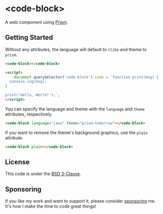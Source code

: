 # &lt;code-block&gt;

A web component using [Prism](https://github.com/PrismJS/prism/).

## Getting Started

Without any attributes, the language will default to `clike` and theme to `prism`.

```html
<code-block></code-block>

<script>
    document.querySelector('code-block').code = `function print(msg) {
  console.log(msg);
}

print('Hello, World!');`;
</script>
```

You can specify the language and theme with the `language` and `theme` attributes, respectively.

```html
<code-block language="java" theme="prism-tomorrow"></code-block>
```

If you want to remove the theme's background graphics, use the `plain` attribute.

```html
<code-block plain></code-block>
```

## License

This code is under the [BSD 3-Clause](LICENSE.txt).

## Sponsoring

If you like my work and want to support it, please consider [sponsoring](https://github.com/sponsors/oliveryasuna) me. It's how I make the time to code great
things!